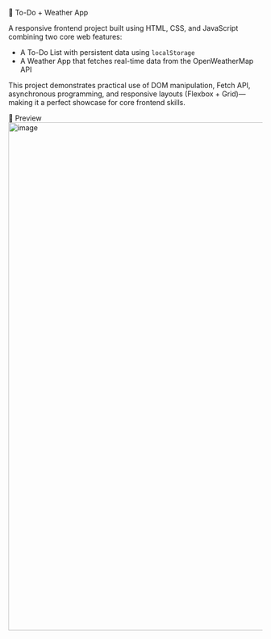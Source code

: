 📝 To-Do + Weather App

A responsive frontend project built using HTML, CSS, and JavaScript combining two core web features:
- A To-Do List with persistent data using `localStorage`
- A Weather App that fetches real-time data from the OpenWeatherMap API

This project demonstrates practical use of DOM manipulation, Fetch API, asynchronous programming, and responsive layouts (Flexbox + Grid)— making it a perfect showcase for core frontend skills.



📸 Preview
<img width="1919" height="1005" alt="image" src="https://github.com/user-attachments/assets/538302f7-4a8d-46fa-bd40-1da6bfcc51f4" />


